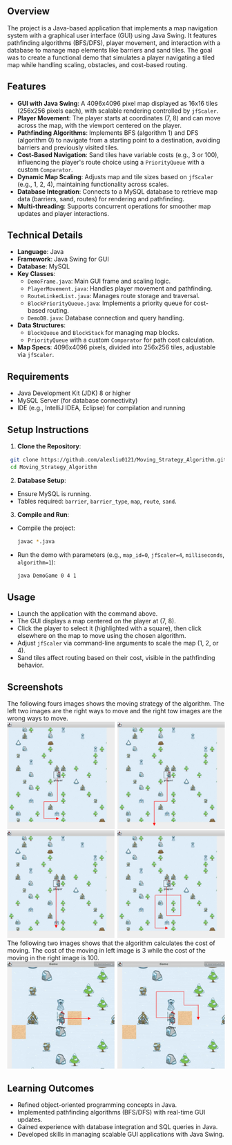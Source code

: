 ## Overview

The project is a Java-based application that implements a map navigation system with a graphical user interface (GUI) using Java Swing. It features pathfinding algorithms (BFS/DFS), player movement, and interaction with a database to manage map elements like barriers and sand tiles. The goal was to create a functional demo that simulates a player navigating a tiled map while handling scaling, obstacles, and cost-based routing.

## Features

- **GUI with Java Swing**: A 4096x4096 pixel map displayed as 16x16 tiles (256x256 pixels each), with scalable rendering controlled by `jfScaler`.
- **Player Movement**: The player starts at coordinates (7, 8) and can move across the map, with the viewport centered on the player.
- **Pathfinding Algorithms**: Implements BFS (algorithm 1) and DFS (algorithm 0) to navigate from a starting point to a destination, avoiding barriers and previously visited tiles.
- **Cost-Based Navigation**: Sand tiles have variable costs (e.g., 3 or 100), influencing the player's route choice using a `PriorityQueue` with a custom `Comparator`.
- **Dynamic Map Scaling**: Adjusts map and tile sizes based on `jfScaler` (e.g., 1, 2, 4), maintaining functionality across scales.
- **Database Integration**: Connects to a MySQL database to retrieve map data (barriers, sand, routes) for rendering and pathfinding.
- **Multi-threading**: Supports concurrent operations for smoother map updates and player interactions.

## Technical Details

- **Language**: Java
- **Framework**: Java Swing for GUI
- **Database**: MySQL
- **Key Classes**:
  - `DemoFrame.java`: Main GUI frame and scaling logic.
  - `PlayerMovement.java`: Handles player movement and pathfinding.
  - `RouteLinkedList.java`: Manages route storage and traversal.
  - `BlockPriorityQueue.java`: Implements a priority queue for cost-based routing.
  - `DemoDB.java`: Database connection and query handling.
- **Data Structures**:
  - `BlockQueue` and `BlockStack` for managing map blocks.
  - `PriorityQueue` with a custom `Comparator` for path cost calculation.
- **Map Specs**: 4096x4096 pixels, divided into 256x256 tiles, adjustable via `jfScaler`.

## Requirements

- Java Development Kit (JDK) 8 or higher
- MySQL Server (for database connectivity)
- IDE (e.g., IntelliJ IDEA, Eclipse) for compilation and running

## Setup Instructions

1. **Clone the Repository**:
  ```bash
   git clone https://github.com/alexliu0121/Moving_Strategy_Algorithm.git
   cd Moving_Strategy_Algorithm
  ```

2. **Database Setup**:
- Ensure MySQL is running.
- Tables required: `barrier`, `barrier_type`, `map`, `route`, `sand`.

3. **Compile and Run**:
- Compile the project:
  ```bash
  javac *.java
  ```
- Run the demo with parameters (e.g., `map_id=0`, `jfScaler=4`, `milliseconds`, `algorithm=1`):
  ```bash
  java DemoGame 0 4 1
  ```
  
## Usage

- Launch the application with the command above.
- The GUI displays a map centered on the player at (7, 8).
- Click the player to select it (highlighted with a square), then click elsewhere on the map to move using the chosen algorithm.
- Adjust `jfScaler` via command-line arguments to scale the map (1, 2, or 4).
- Sand tiles affect routing based on their cost, visible in the pathfinding behavior.

## Screenshots
The following fours images shows the moving strategy of the algorithm. The left two images are the right ways to move and the right tow images are the wrong ways to move.
![Player Movement example 1](screenshots/screenshot1.png)
![Player Movement example 2](screenshots/screenshot2.png)
The following two images shows that the algorithm calculates the cost of moving. The cost of the moving in left image is 3 while the cost of the moving in the right image is 100.
![Cost Analysis](screenshots/screenshot3.png)


## Learning Outcomes

- Refined object-oriented programming concepts in Java.
- Implemented pathfinding algorithms (BFS/DFS) with real-time GUI updates.
- Gained experience with database integration and SQL queries in Java.
- Developed skills in managing scalable GUI applications with Java Swing.
